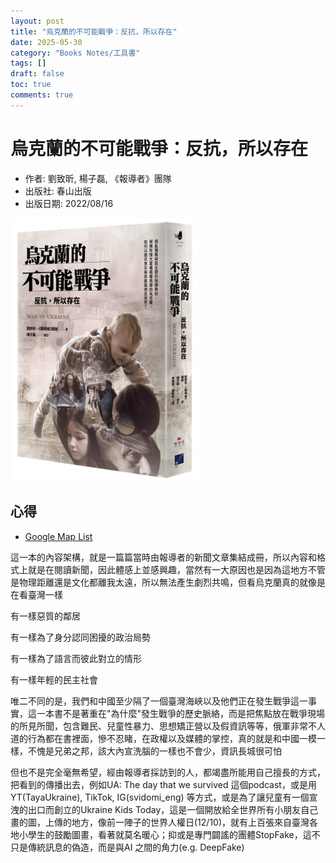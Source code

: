 ```yaml
---
layout: post
title: "烏克蘭的不可能戰爭：反抗，所以存在"
date: 2025-05-30
category: "Books Notes/工具書"
tags: []
draft: false
toc: true
comments: true
---
```


# 烏克蘭的不可能戰爭：反抗，所以存在
* 作者:  劉致昕, 楊子磊, 《報導者》團隊
* 出版社: 春山出版
* 出版日期: 2022/08/16

<img src="/assets/posts/烏克蘭的不可能戰爭.jpg" alt="" width="300"/>
<!-- more -->

## 心得
* [Google Map List](https://maps.app.goo.gl/dfDrp6gAtwYJLAHSA)

這一本的內容架構，就是一篇篇當時由報導者的新聞文章集結成冊，所以內容和格式上就是在閱讀新聞，因此體感上並感興趣，當然有一大原因也是因為這地方不管是物理距離還是文化都離我太遠，所以無法產生劇烈共鳴，但看烏克蘭真的就像是在看臺灣一樣

有一樣惡質的鄰居

有一樣為了身分認同困擾的政治局勢

有一樣為了語言而彼此對立的情形

有一樣年輕的民主社會

唯二不同的是，我們和中國至少隔了一個臺灣海峽以及他們正在發生戰爭這一事實，這一本書不是著重在"為什麼"發生戰爭的歷史脈絡，而是把焦點放在戰爭現場的所見所聞，包含難民、兒童性暴力、思想矯正營以及假資訊等等，俄軍非常不人道的行為都在書裡面，慘不忍睹，在政權以及媒體的掌控，真的就是和中國一模一樣，不愧是兄弟之邦，該大內宣洗腦的一樣也不會少，資訊長城很可怕


但也不是完全毫無希望，經由報導者採訪到的人，都竭盡所能用自己擅長的方式，把看到的傳播出去，例如UA: The day that we survived 這個podcast，或是用YT(TayaUkraine), TikTok, IG(svidomi_eng) 等方式，或是為了讓兒童有一個宣洩的出口而創立的Ukraine Kids Today，這是一個開放給全世界所有小朋友自己畫的圖，上傳的地方，像前一陣子的世界人權日(12/10)，就有上百張來自臺灣各地小學生的鼓勵圖畫，看著就莫名暖心；抑或是專門闢謠的團體StopFake，這不只是傳統訊息的偽造，而是與AI 之間的角力(e.g. DeepFake)